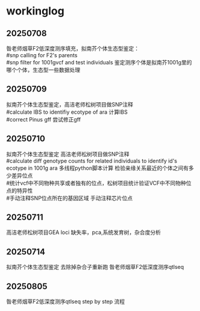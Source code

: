 # workinglog  
  ##  20250708  
  昝老师烟草F2低深度测序填充，拟南芥个体生态型鉴定：  
  #snp calling for F2's parents  
  #snp filter for 1001gvcf and test individuals 鉴定测序个体是拟南芥1001g里的哪个个体，生态型一些数据处理  
  ##  20250709   
  拟南芥个体生态型鉴定，高洁老师松树项目做SNP注释  
  #calculate IBS to identifiy ecotype of ara 计算IBS  
  #correct Pinus gff 尝试修正gff  
  ##  20250710   
  拟南芥个体生态型鉴定 高洁老师松树项目做SNP注释  
  #calculate diff genotype counts for related individuals to identify id's ecotype in 1001g ara 多线程python脚本计算 检验亲缘关系最近的个体之间有多少差异位点  
  #统计vcf中不同物种共享或者独有的位点，松树项目统计验证VCF中不同物种位点的特异性  
  #手动注释SNP位点所在的基因区域 手动注释芯片位点  
  ## 20250711
  高洁老师松树项目GEA loci 缺失率，pca,系统发育树，杂合度分析
  ## 20250714
  拟南芥个体生态型鉴定 去除掉杂合子重新跑
  昝老师烟草F2低深度测序qtlseq
  ## 20250805
  昝老师烟草F2低深度测序qtlseq step by step 流程

